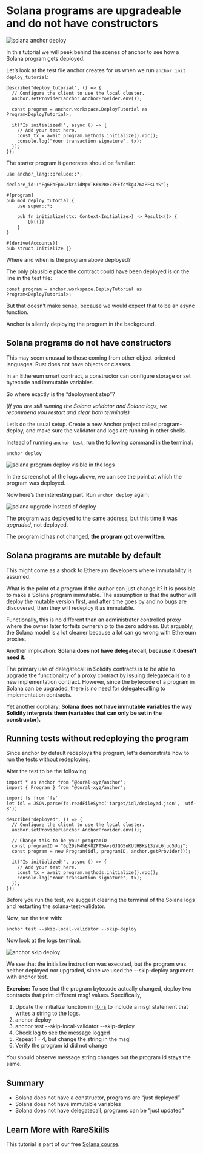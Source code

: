 # Solana programs are upgradeable and do not have constructors

![solana anchor deploy](https://static.wixstatic.com/media/935a00_6f744496166444cbbd0621def8ead449~mv2.jpg/v1/fill/w_740,h_416,al_c,q_80,usm_0.66_1.00_0.01,enc_auto/935a00_6f744496166444cbbd0621def8ead449~mv2.jpg)

In this tutorial we will peek behind the scenes of anchor to see how a Solana program gets deployed.

Let’s look at the test file anchor creates for us when we run `anchor init deploy_tutorial`:

```
describe("deploy_tutorial", () => {
  // Configure the client to use the local cluster.
  anchor.setProvider(anchor.AnchorProvider.env());

  const program = anchor.workspace.DeployTutorial as Program<DeployTutorial>;

  it("Is initialized!", async () => {
    // Add your test here.
    const tx = await program.methods.initialize().rpc();
    console.log("Your transaction signature", tx);
  });
});
```

The starter program it generates should be familiar:

```
use anchor_lang::prelude::*;

declare_id!("Fg6PaFpoGXkYsidMpWTK6W2BeZ7FEfcYkg476zPFsLnS");

#[program]
pub mod deploy_tutorial {
    use super::*;

    pub fn initialize(ctx: Context<Initialize>) -> Result<()> {
        Ok(())
    }
}

#[derive(Accounts)]
pub struct Initialize {}
```

Where and when is the program above deployed?

The only plausible place the contract could have been deployed is on the line in the test file:

```
const program = anchor.workspace.DeployTutorial as Program<DeployTutorial>;
```

But that doesn’t make sense, because we would expect that to be an async function.

Anchor is silently deploying the program in the background.

## **Solana programs do not have constructors**

This may seem unusual to those coming from other object-oriented languages. Rust does not have objects or classes.

In an Ethereum smart contract, a constructor can configure storage or set bytecode and immutable variables.

So where exactly is the “deployment step”?

(_If you are still running the Solana validator and Solana logs, we recommend you restart and clear both terminals)_

Let’s do the usual setup. Create a new Anchor project called program-deploy, and make sure the validator and logs are running in other shells.

Instead of running `anchor test`, run the following command in the terminal:

```
anchor deploy
```

![solana program deploy visible in the logs](https://static.wixstatic.com/media/935a00_fb4d75f1016144a3bc2e2706c27736f0~mv2.png/v1/fill/w_740,h_212,al_c,q_85,usm_0.66_1.00_0.01,enc_auto/935a00_fb4d75f1016144a3bc2e2706c27736f0~mv2.png)

In the screenshot of the logs above, we can see the point at which the program was deployed.

Now here’s the interesting part. Run `anchor deploy` again:

![solana upgrade instead of deploy](https://static.wixstatic.com/media/935a00_95bc7ab0a8de400aac1f11e47471b748~mv2.png/v1/fill/w_740,h_148,al_c,q_85,usm_0.66_1.00_0.01,enc_auto/935a00_95bc7ab0a8de400aac1f11e47471b748~mv2.png)

The program was deployed to the same address, but this time it was _upgraded_, not deployed.

The program id has not changed, **the program got overwritten.**

## **Solana programs are mutable by default**

This might come as a shock to Ethereum developers where immutability is assumed.

What is the point of a program if the author can just change it? It is possible to make a Solana program immutable. The assumption is that the author will deploy the mutable version first, and after time goes by and no bugs are discovered, then they will redeploy it as immutable.

Functionally, this is no different than an administrator controlled proxy where the owner later forfeits ownership to the zero address. But arguably, the Solana model is a lot cleaner because a lot can go wrong with Ethereum proxies.

Another implication: **Solana does not have delegatecall, because it doesn’t need it.**

The primary use of delegatecall in Solidity contracts is to be able to upgrade the functionality of a proxy contract by issuing delegatecalls to a new implementation contract. However, since the bytecode of a program in Solana can be upgraded, there is no need for delegatecalling to implementation contracts.

Yet another corollary: **Solana does not have immutable variables the way Solidity interprets them (variables that can only be set in the constructor).**

## Running tests without redeploying the program

Since anchor by default redeploys the program, let's demonstrate how to run the tests without redeploying.

Alter the test to be the following:

```
import * as anchor from "@coral-xyz/anchor";
import { Program } from "@coral-xyz/anchor";

import fs from 'fs'
let idl = JSON.parse(fs.readFileSync('target/idl/deployed.json', 'utf-8'))

describe("deployed", () => {
  // Configure the client to use the local cluster.
  anchor.setProvider(anchor.AnchorProvider.env());

  // Change this to be your programID
  const programID = "6p29sM4hEK8ZFT5AvsGJQG5nKUtHBKs13iVL6juo5Uqj";
  const program = new Program(idl, programID, anchor.getProvider());

  it("Is initialized!", async () => {
    // Add your test here.
    const tx = await program.methods.initialize().rpc();
    console.log("Your transaction signature", tx);
  });
});
```

Before you run the test, we suggest clearing the terminal of the Solana logs and restarting the solana-test-validator.

Now, run the test with:

```
anchor test --skip-local-validator --skip-deploy
```

Now look at the logs terminal:

![anchor skip deploy](https://static.wixstatic.com/media/935a00_177b1f145f08486d94416f73f502c14e~mv2.png/v1/fill/w_740,h_194,al_c,q_85,usm_0.66_1.00_0.01,enc_auto/935a00_177b1f145f08486d94416f73f502c14e~mv2.png)

We see that the initialize instruction was executed, but the program was neither deployed nor upgraded, since we used the --skip-deploy argument with anchor test.

**Exercise:** To see that the program bytecode actually changed, deploy two contracts that print different msg! values. Specifically,

1. Update the initialize function in [lib.rs](http://lib.rs/) to include a msg! statement that writes a string to the logs.
2. anchor deploy
3. anchor test --skip-local-validator --skip-deploy
4. Check log to see the message logged
5. Repeat 1 - 4, but change the string in the msg!
6. Verify the program id did not change

You should observe message string changes but the program id stays the same.

## Summary

- Solana does not have a constructor, programs are “just deployed”
- Solana does not have immutable variables
- Solana does not have delegatecall, programs can be “just updated”

## Learn More with RareSkills

This tutorial is part of our free [Solana course](https://www.rareskills.io/solana-tutorial).
